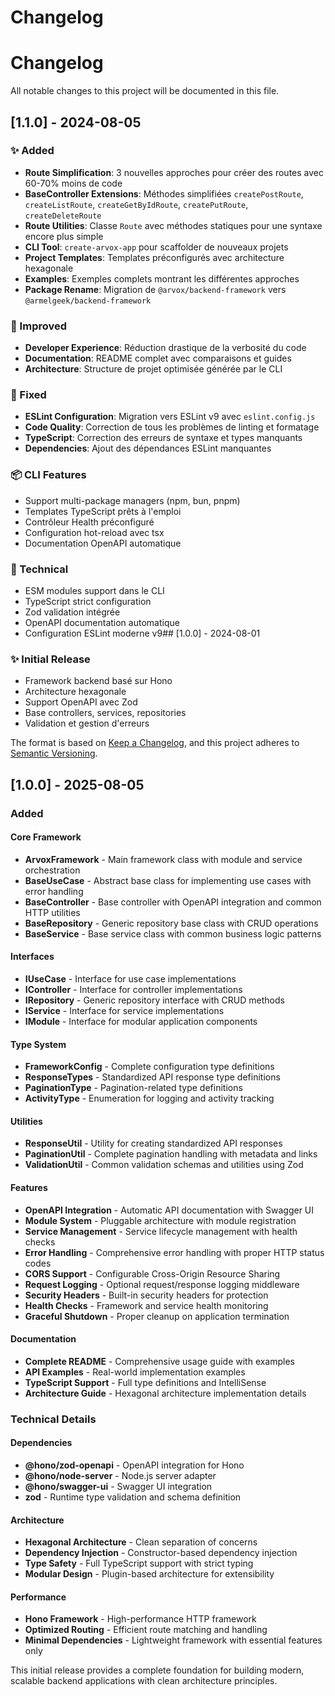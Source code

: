 # Changelog

# Changelog

All notable changes to this project will be documented in this file.

## [1.1.0] - 2024-08-05

### ✨ Added
- **Route Simplification**: 3 nouvelles approches pour créer des routes avec 60-70% moins de code
- **BaseController Extensions**: Méthodes simplifiées `createPostRoute`, `createListRoute`, `createGetByIdRoute`, `createPutRoute`, `createDeleteRoute`
- **Route Utilities**: Classe `Route` avec méthodes statiques pour une syntaxe encore plus simple
- **CLI Tool**: `create-arvox-app` pour scaffolder de nouveaux projets
- **Project Templates**: Templates préconfigurés avec architecture hexagonale
- **Examples**: Exemples complets montrant les différentes approches
- **Package Rename**: Migration de `@arvox/backend-framework` vers `@armelgeek/backend-framework`

### 🚀 Improved
- **Developer Experience**: Réduction drastique de la verbosité du code
- **Documentation**: README complet avec comparaisons et guides
- **Architecture**: Structure de projet optimisée générée par le CLI

### 🔧 Fixed
- **ESLint Configuration**: Migration vers ESLint v9 avec `eslint.config.js`
- **Code Quality**: Correction de tous les problèmes de linting et formatage
- **TypeScript**: Correction des erreurs de syntaxe et types manquants
- **Dependencies**: Ajout des dépendances ESLint manquantes

### 📦 CLI Features
- Support multi-package managers (npm, bun, pnpm)
- Templates TypeScript prêts à l'emploi
- Contrôleur Health préconfiguré
- Configuration hot-reload avec tsx
- Documentation OpenAPI automatique

### 🔧 Technical
- ESM modules support dans le CLI
- TypeScript strict configuration
- Zod validation intégrée
- OpenAPI documentation automatique
- Configuration ESLint moderne v9## [1.0.0] - 2024-08-01

### ✨ Initial Release
- Framework backend basé sur Hono
- Architecture hexagonale
- Support OpenAPI avec Zod
- Base controllers, services, repositories
- Validation et gestion d'erreurs

The format is based on [Keep a Changelog](https://keepachangelog.com/en/1.0.0/),
and this project adheres to [Semantic Versioning](https://semver.org/spec/v2.0.0.html).

## [1.0.0] - 2025-08-05

### Added

#### Core Framework
- **ArvoxFramework** - Main framework class with module and service orchestration
- **BaseUseCase** - Abstract base class for implementing use cases with error handling
- **BaseController** - Base controller with OpenAPI integration and common HTTP utilities
- **BaseRepository** - Generic repository base class with CRUD operations
- **BaseService** - Base service class with common business logic patterns

#### Interfaces
- **IUseCase** - Interface for use case implementations
- **IController** - Interface for controller implementations  
- **IRepository** - Generic repository interface with CRUD methods
- **IService** - Interface for service implementations
- **IModule** - Interface for modular application components

#### Type System
- **FrameworkConfig** - Complete configuration type definitions
- **ResponseTypes** - Standardized API response type definitions
- **PaginationType** - Pagination-related type definitions
- **ActivityType** - Enumeration for logging and activity tracking

#### Utilities
- **ResponseUtil** - Utility for creating standardized API responses
- **PaginationUtil** - Complete pagination handling with metadata and links
- **ValidationUtil** - Common validation schemas and utilities using Zod

#### Features
- **OpenAPI Integration** - Automatic API documentation with Swagger UI
- **Module System** - Pluggable architecture with module registration
- **Service Management** - Service lifecycle management with health checks
- **Error Handling** - Comprehensive error handling with proper HTTP status codes
- **CORS Support** - Configurable Cross-Origin Resource Sharing
- **Request Logging** - Optional request/response logging middleware
- **Security Headers** - Built-in security headers for protection
- **Health Checks** - Framework and service health monitoring
- **Graceful Shutdown** - Proper cleanup on application termination

#### Documentation
- **Complete README** - Comprehensive usage guide with examples
- **API Examples** - Real-world implementation examples
- **TypeScript Support** - Full type definitions and IntelliSense
- **Architecture Guide** - Hexagonal architecture implementation details

### Technical Details

#### Dependencies
- **@hono/zod-openapi** - OpenAPI integration for Hono
- **@hono/node-server** - Node.js server adapter
- **@hono/swagger-ui** - Swagger UI integration
- **zod** - Runtime type validation and schema definition

#### Architecture
- **Hexagonal Architecture** - Clean separation of concerns
- **Dependency Injection** - Constructor-based dependency injection
- **Type Safety** - Full TypeScript support with strict typing
- **Modular Design** - Plugin-based architecture for extensibility

#### Performance
- **Hono Framework** - High-performance HTTP framework
- **Optimized Routing** - Efficient route matching and handling
- **Minimal Dependencies** - Lightweight framework with essential features only

This initial release provides a complete foundation for building modern, scalable backend applications with clean architecture principles.
